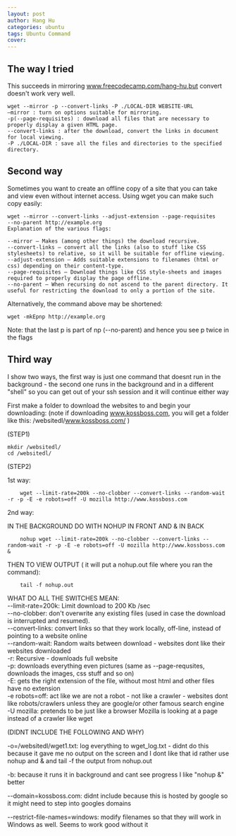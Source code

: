 ```yaml
---
layout: post
author: Hang Hu
categories: ubuntu
tags: Ubuntu Command 
cover: 
---
```


## The way I tried

This succeeds in mirroring www.freecodecamp.com/hang-hu,but convert doesn't work very well.
```
wget --mirror -p --convert-links -P ./LOCAL-DIR WEBSITE-URL
–mirror : turn on options suitable for mirroring.
-p(--page-requisites) : download all files that are necessary to properly display a given HTML page.
--convert-links : after the download, convert the links in document for local viewing.
-P ./LOCAL-DIR : save all the files and directories to the specified directory.
```
## Second way

Sometimes you want to create an offline copy of a site that you can take and view even without internet access. Using wget you can make such copy easily:
```
wget --mirror --convert-links --adjust-extension --page-requisites 
--no-parent http://example.org
Explanation of the various flags:

--mirror – Makes (among other things) the download recursive.
--convert-links – convert all the links (also to stuff like CSS stylesheets) to relative, so it will be suitable for offline viewing.
--adjust-extension – Adds suitable extensions to filenames (html or css) depending on their content-type.
--page-requisites – Download things like CSS style-sheets and images required to properly display the page offline.
--no-parent – When recursing do not ascend to the parent directory. It useful for restricting the download to only a portion of the site.
```
Alternatively, the command above may be shortened:
```
wget -mkEpnp http://example.org
```
Note: that the last p is part of np (--no-parent) and hence you see p twice in the flags

## Third way

I show two ways, the first way is just one command that doesnt run in the background - the second one runs in the background and in a different "shell" so you can get out of your ssh session and it will continue either way

First make a folder to download the websites to and begin your downloading: (note if downloading www.kossboss.com, you will get a folder like this: /websitedl/www.kossboss.com/ )

(STEP1)
```
mkdir /websitedl/
cd /websitedl/
```
(STEP2)

1st way:
```
    wget --limit-rate=200k --no-clobber --convert-links --random-wait -r -p -E -e robots=off -U mozilla http://www.kossboss.com
```

2nd way:

IN THE  BACKGROUND DO WITH NOHUP IN FRONT AND & IN BACK
```
    nohup wget --limit-rate=200k --no-clobber --convert-links --random-wait -r -p -E -e robots=off -U mozilla http://www.kossboss.com &
```
THEN TO VIEW OUTPUT ( it will put a nohup.out file where you ran the command):
```
    tail -f nohup.out
```
WHAT DO ALL THE SWITCHES MEAN:  
--limit-rate=200k: Limit download to 200 Kb /sec  
--no-clobber: don't overwrite any existing files (used in case the download is interrupted and resumed).  
--convert-links: convert links so that they work locally, off-line, instead of pointing to a website online  
--random-wait: Random waits between download - websites dont like their websites downloaded  
-r: Recursive - downloads full website  
-p: downloads everything even pictures (same as --page-requsites, downloads the images, css stuff and so on)  
-E: gets the right extension of the file, without most html and other files have no extension  
-e robots=off: act like we are not a robot - not like a crawler - websites dont like robots/crawlers unless they are google/or other famous search engine  
-U mozilla: pretends to be just like a browser Mozilla is looking at a page instead of a crawler like wget  

(DIDNT INCLUDE THE FOLLOWING AND WHY)

-o=/websitedl/wget1.txt: log everything to wget_log.txt - didnt do this because it gave me no output on the screen and I dont like that id rather use nohup and & and tail -f the output from nohup.out  

-b: because it runs it in background and cant see progress I like "nohup <commands> &" better  

--domain=kossboss.com: didnt include because this is hosted by google so it might need to step into googles domains  

--restrict-file-names=windows:  modify filenames so that they will work in Windows as well. Seems to work good without it  
